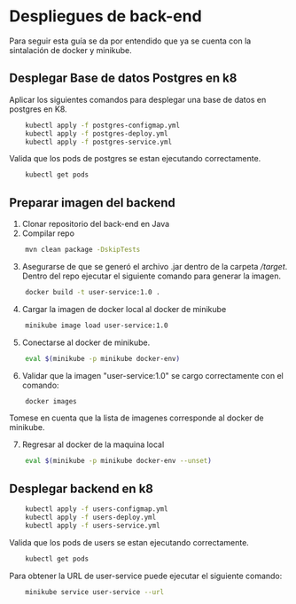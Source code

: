# Despliegues de back-end

Para seguir esta guía se da por entendido que ya se cuenta con la sintalación de docker y minikube.

## Desplegar Base de datos Postgres en k8
Aplicar los siguientes comandos para desplegar una base de datos en postgres en K8.

```bash
    kubectl apply -f postgres-configmap.yml
    kubectl apply -f postgres-deploy.yml
    kubectl apply -f postgres-service.yml
```

Valida que los pods de postgres se estan ejecutando correctamente.

```bash
    kubectl get pods
```

## Preparar imagen del backend
1. Clonar repositorio del back-end en Java
2. Compilar repo

```bash
    mvn clean package -DskipTests
```
3. Asegurarse de que se generó el archivo .jar dentro de la carpeta */target*. Dentro del repo ejecutar el siguiente comando para generar la imagen.
```bash
    docker build -t user-service:1.0 .
```
4. Cargar la imagen de docker local al docker de minikube
```bash
    minikube image load user-service:1.0
```
5. Conectarse al docker de minikube.
```bash
    eval $(minikube -p minikube docker-env)
```
6. Validar que la imagen "user-service:1.0" se cargo correctamente con el comando:
```bash
    docker images
```
Tomese en cuenta que la lista de imagenes corresponde al docker de minikube.

7. Regresar al docker de la maquina local
```bash
    eval $(minikube -p minikube docker-env --unset)
```

## Desplegar backend en k8
```bash
    kubectl apply -f users-configmap.yml
    kubectl apply -f users-deploy.yml
    kubectl apply -f users-service.yml
```

Valida que los pods de users se estan ejecutando correctamente.

```bash
    kubectl get pods
```
Para obtener la URL de user-service puede ejecutar el siguiente comando:

```bash
    minikube service user-service --url
```